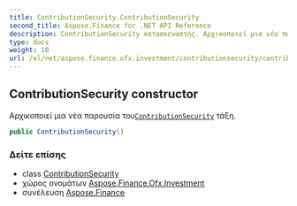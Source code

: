 ```yaml
---
title: ContributionSecurity.ContributionSecurity
second_title: Aspose.Finance for .NET API Reference
description: ContributionSecurity κατασκευαστής. Αρχικοποιεί μια νέα παρουσία τουContributionSecurity τάξη.
type: docs
weight: 10
url: /el/net/aspose.finance.ofx.investment/contributionsecurity/contributionsecurity/
---
```

## ContributionSecurity constructor

Αρχικοποιεί μια νέα παρουσία του[`ContributionSecurity`](../) τάξη.

```csharp
public ContributionSecurity()
```

### Δείτε επίσης

* class [ContributionSecurity](../)
* χώρος ονομάτων [Aspose.Finance.Ofx.Investment](../../contributionsecurity/)
* συνέλευση [Aspose.Finance](../../../)


